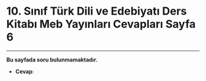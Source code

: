 # 10. Sınıf Türk Dili ve Edebiyatı Ders Kitabı Meb Yayınları Cevapları Sayfa 6

---

**Bu sayfada soru bulunmamaktadır.**

-   **Cevap**: